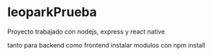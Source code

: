 # leoparkPrueba
Proyecto trabajado con nodejs, express y react native

tanto para backend como frontend instalar modulos con 
npm install

